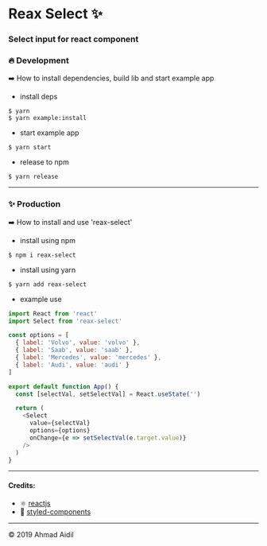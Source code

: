 # Reax Select ✨
### Select input for react component

### 🔥 Development
➡️ How to install dependencies, build lib and start example app
* install deps 
```terminal
$ yarn
$ yarn example:install
```
* start example app
```terminal
$ yarn start
```
* release to npm
```terminal
$ yarn release
```
---
### ✨ Production

➡️ How to install and use 'reax-select'
* install using npm
```terminal
$ npm i reax-select
```
* install using yarn
```terminal
$ yarn add reax-select
```
* example use
```js
import React from 'react'
import Select from 'reax-select'

const options = [
  { label: 'Volvo', value: 'volvo' },
  { label: 'Saab', value: 'saab' },
  { label: 'Mercedes', value: 'mercedes' },
  { label: 'Audi', value: 'audi' }
]

export default function App() {
  const [selectVal, setSelectVal] = React.useState('')

  return (
    <Select
      value={selectVal}
      options={options}
      onChange={e => setSelectVal(e.target.value)}
    />
  )
}
```
---
#### Credits:
* ⚛️ [reactjs](https://reactjs.org/)
* 💅 [styled-components](https://www.styled-components.com/)
---
&copy; 2019 Ahmad Aidil
